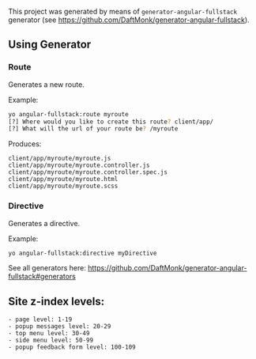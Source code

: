 This project was generated by means of `generator-angular-fullstack` generator (see https://github.com/DaftMonk/generator-angular-fullstack).

## Using Generator

### Route
Generates a new route.

Example:
```bash
yo angular-fullstack:route myroute
[?] Where would you like to create this route? client/app/
[?] What will the url of your route be? /myroute
```

Produces:

    client/app/myroute/myroute.js
    client/app/myroute/myroute.controller.js
    client/app/myroute/myroute.controller.spec.js
    client/app/myroute/myroute.html
    client/app/myroute/myroute.scss
    
### Directive
Generates a directive.

Example:
```bash
yo angular-fullstack:directive myDirective
```

See all generators here: https://github.com/DaftMonk/generator-angular-fullstack#generators

## Site z-index levels:
```
- page level: 1-19
- popup messages level: 20-29
- top menu level: 30-49
- side menu level: 50-99
- popup feedback form level: 100-109
```

